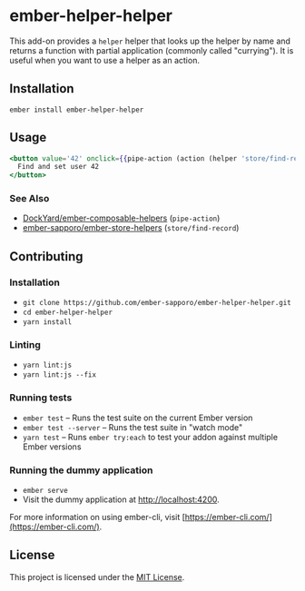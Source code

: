 ember-helper-helper
==============================================================================

This add-on provides a `helper` helper that looks up the helper by name and returns a function with partial application (commonly called "currying"). It is useful when you want to use a helper as an action.

Installation
------------------------------------------------------------------------------

```
ember install ember-helper-helper
```


Usage
------------------------------------------------------------------------------

``` hbs
<button value='42' onclick={{pipe-action (action (helper 'store/find-record' 'user') value='target.value') (action (mut user))}}>
  Find and set user 42
</button>
```

### See Also

- [DockYard/ember-composable-helpers](https://github.com/DockYard/ember-composable-helpers) (`pipe-action`)
- [ember-sapporo/ember-store-helpers](https://github.com/ember-sapporo/ember-store-helpers) (`store/find-record`)

Contributing
------------------------------------------------------------------------------

### Installation

* `git clone https://github.com/ember-sapporo/ember-helper-helper.git`
* `cd ember-helper-helper`
* `yarn install`

### Linting

* `yarn lint:js`
* `yarn lint:js --fix`

### Running tests

* `ember test` – Runs the test suite on the current Ember version
* `ember test --server` – Runs the test suite in "watch mode"
* `yarn test` – Runs `ember try:each` to test your addon against multiple Ember versions

### Running the dummy application

* `ember serve`
* Visit the dummy application at [http://localhost:4200](http://localhost:4200).

For more information on using ember-cli, visit [https://ember-cli.com/](https://ember-cli.com/).

License
------------------------------------------------------------------------------

This project is licensed under the [MIT License](LICENSE.md).

